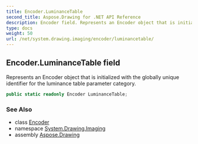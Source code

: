 ```yaml
---
title: Encoder.LuminanceTable
second_title: Aspose.Drawing for .NET API Reference
description: Encoder field. Represents an Encoder object that is initialized with the globally unique identifier for the luminance table parameter category
type: docs
weight: 50
url: /net/system.drawing.imaging/encoder/luminancetable/
---
```

## Encoder.LuminanceTable field

Represents an Encoder object that is initialized with the globally unique identifier for the luminance table parameter category.

```csharp
public static readonly Encoder LuminanceTable;
```

### See Also

* class [Encoder](../)
* namespace [System.Drawing.Imaging](../../encoder/)
* assembly [Aspose.Drawing](../../../)


